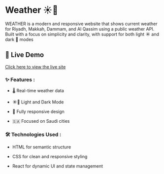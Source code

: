 # Weather ☀️🌙
WEATHER is a modern and responsive website that shows current weather for Riyadh, Makkah, Dammam, and Al Qassim using a public weather API.
Built with a focus on simplicity and clarity, with support for both light ☀️ and dark 🌙 modes

## 🚀 Live Demo

[Click here to view the live site](https://wondrous-kangaroo-670a1d.netlify.app/)

### ✨ Features :

- 🌡️ Real-time weather data

- ☀️🌙 Light and Dark Mode

- 📱 Fully responsive design

- 🇸🇦 Focused on Saudi cities


### 🛠️ Technologies Used :

- HTML  for semantic structure
 
- CSS  for clean and responsive styling

- React  for dynamic UI and state management
